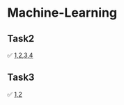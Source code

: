# Machine-Learning
## Task2
✅ [1,2,3,4](https://github.com/Pablito123qwe/Machine-Learning/commit/a6e9300a178553827a20298ef62cf668e9d649f2)

## Task3
✅ [1,2](https://github.com/Pablito123qwe/Machine-Learning/commit/acfec0d9ad440fdb139e75d1a74c5920991928f5)
